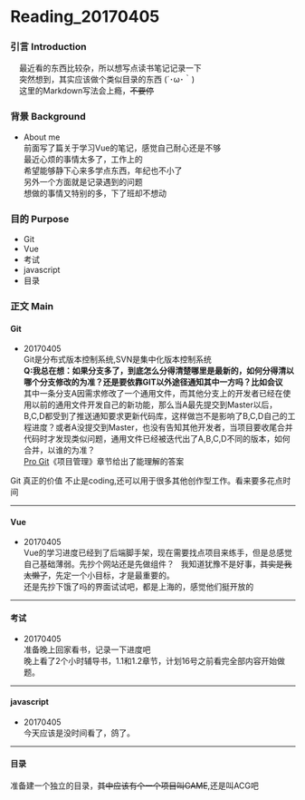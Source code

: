 # Reading_20170405
### 引言 Introduction
&nbsp;&nbsp;&nbsp;&nbsp;最近看的东西比较杂，所以想写点读书笔记记录一下  
&nbsp;&nbsp;&nbsp;&nbsp;突然想到，其实应该做个类似目录的东西 (´･ω･｀)  
&nbsp;&nbsp;&nbsp;&nbsp;这里的Markdown写法会上瘾，~~不要停~~  

### 背景 Background
- About me   
前面写了篇关于学习Vue的笔记，感觉自己耐心还是不够  
最近心烦的事情太多了，工作上的  
希望能够静下心来多学点东西，年纪也不小了  
另外一个方面就是记录遇到的问题  
想做的事情又特别的多，下了班却不想动  


### 目的 Purpose
- Git
- Vue
- 考试
- javascript
- 目录  

### 正文 Main
#### Git  
- 20170405  
Git是分布式版本控制系统,SVN是集中化版本控制系统  
__<b>Q</b>:我总在想：如果分支多了，到底怎么分得清楚哪里是最新的，如何分得清以哪个分支修改的为准？还是要依靠GIT以外途径通知其中一方吗？比如会议__   
其中一条分支A因需求修改了一个通用文件，而其他分支上的开发者已经在使用以前的通用文件开发自己的新功能，那么当A最先提交到Master以后，B,C,D都受到了推送通知要求更新代码库，这样做岂不是影响了B,C,D自己的工程进度？或者A没提交到Master，也没有告知其他开发者，当项目要收尾合并代码时才发现类似问题，通用文件已经被迭代出了A,B,C,D不同的版本，如何合并，以谁的为准？  
[Pro Git](http://iissnan.com/progit/html/zh/ch5_3.html)《项目管理》章节给出了能理解的答案  


Git 真正的价值 不止是coding,还可以用于很多其他创作型工作。看来要多花点时间
  
---
#### Vue
- 20170405  
Vue的学习进度已经到了后端脚手架，现在需要找点项目来练手，但是总感觉自己基础薄弱。先抄个网站还是先做组件？  
我知道犹豫不是好事，~~其实是我太懒了~~，先定一个小目标，才是最重要的。  
还是先抄下饿了吗的界面试试吧，都是上海的，感觉他们挺开放的  
  
---
#### 考试
- 20170405  
准备晚上回家看书，记录一下进度吧  
晚上看了2个小时辅导书，1.1和1.2章节，计划16号之前看完全部内容开始做题。
  
---
#### javascript  
- 20170405  
今天应该是没时间看了，鸽了。  
  
---
#### 目录  
准备建一个独立的目录，~~其中应该有个一个项目叫GAME~~,还是叫ACG吧
